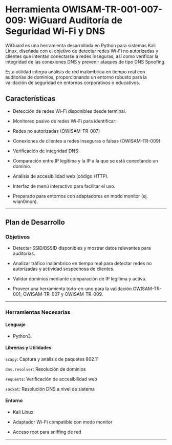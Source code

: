 # Herramienta OWISAM-TR-001-007-009: WiGuard Auditoría de Seguridad Wi-Fi y DNS

WiGuard es una herramienta desarrollada en Python para sistemas Kali Linux, diseñada con el objetivo de detectar redes Wi-Fi no autorizadas y clientes que intentan conectarse a redes inseguras, así como verificar la integridad de las conexiones DNS y prevenir ataques de tipo DNS Spoofing.

Esta utilidad integra análisis de red inalámbrica en tiempo real con auditorías de dominios, proporcionando un entorno robusto para la validación de seguridad en entornos corporativos o educativos.

## **Características**

- Detección de redes Wi-Fi disponibles desde terminal.

- Monitoreo pasivo de redes Wi-Fi para identificar:

- Redes no autorizadas (OWISAM-TR-007)

- Conexiones de clientes a redes inseguras o falsas (OWISAM-TR-009)

- Verificación de integridad DNS:

- Comparación entre IP legítima y la IP a la que se está conectando un dominio.

- Análisis de accesibilidad web (código HTTP).

- Interfaz de menú interactivo para facilitar el uso.

- Preparado para entornos con adaptadores en modo monitor (ej. wlan0mon).

---

## **Plan de Desarrollo**

### **Objetivos**
- Detectar SSID/BSSID disponibles y mostrar datos relevantes para auditorías.

- Analizar tráfico inalámbrico en tiempo real para detectar redes no autorizadas y actividad sospechosa de clientes.

- Validar dominios mediante comparación de IP legítima y activa.

- Proveer una herramienta todo-en-uno para la validación OWISAM-TR-001, OWISAM-TR-007 y OWISAM-TR-009.

---

### **Herramientas Necesarias**

#### **Lenguaje**
- Python3.

#### **Librerías y Utilidades**
`scapy`: Captura y análisis de paquetes 802.11

`dns.resolver`: Resolución de dominios

`requests`: Verificación de accesibilidad web

`socket`: Resolución DNS a nivel de sistema

#### **Entorno**
- Kali Linux

- Adaptador Wi-Fi compatible con modo monitor

- Acceso root para sniffing de red

---
